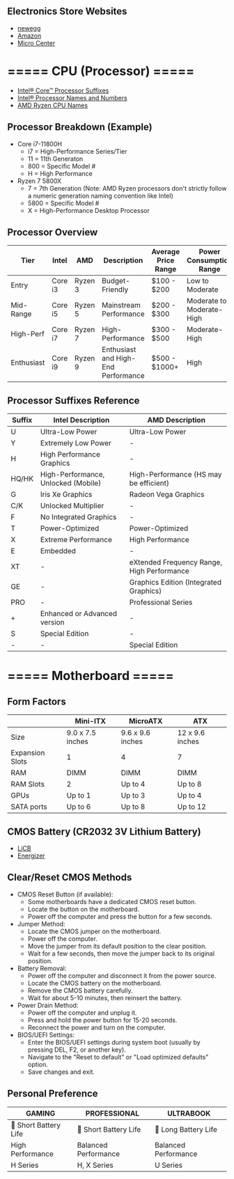 ## Electronics Store Websites
* [newegg](https://www.newegg.com/)
* [Amazon](https://www.amazon.com/gp/browse.html?node=172282)
* [Micro Center](https://www.microcenter.com/)

# ===== CPU (Processor) =====
* [Intel® Core™ Processor Suffixes](https://www.intel.com/content/www/us/en/support/articles/000058567/processors/intel-core-processors.html)
* [Intel® Processor Names and Numbers](https://www.intel.com/content/www/us/en/processors/processor-numbers.html)
* [AMD Ryzen CPU Names](https://www.howtogeek.com/all-the-letters-in-amd-ryzen-cpu-names-explained/)

## Processor Breakdown (Example)
* Core i7-11800H
  * i7 = High-Performance Series/Tier
  * 11 = 11th Generaton
  * 800 = Specific Model #
  * H = High Performance
* Ryzen 7 5800X
  * 7 = 7th Generation (Note: AMD Ryzen processors don't strictly follow a numeric generation naming convention like Intel)
  * 5800 = Specific Model #
  * X = High-Performance Desktop Processor

## Processor Overview
| Tier     | Intel          | AMD             | Description                               | Average Price Range      | Power Consumption Range  |
|----------|----------------|-----------------|-------------------------------------------|--------------------------|--------------------------|
| Entry    | Core i3         | Ryzen 3         | Budget-Friendly                           | $100 - $200              | Low to Moderate          |
| Mid-Range| Core i5         | Ryzen 5         | Mainstream Performance                    | $200 - $300              | Moderate to Moderate-High|
| High-Perf| Core i7         | Ryzen 7         | High-Performance                          | $300 - $500              | Moderate-High            |
| Enthusiast| Core i9        | Ryzen 9         | Enthusiast and High-End Performance       | $500 - $1000+            | High                     |

## Processor Suffixes Reference
| Suffix  | Intel Description                                     | AMD Description                                      |
|---------|-------------------------------------------------------|-------------------------------------------------------|
| U       | Ultra-Low Power                                       | Ultra-Low Power                                       |
| Y       | Extremely Low Power                                   | -                                                     |
| H       | High Performance Graphics                             | -                                                     |
| HQ/HK   | High-Performance, Unlocked (Mobile)                   | High-Performance (HS may be efficient)                 |
| G       | Iris Xe Graphics                                      | Radeon Vega Graphics                                  |
| C/K     | Unlocked Multiplier                                   | -                                                     |
| F       | No Integrated Graphics                                | -                                                     |
| T       | Power-Optimized                                       | Power-Optimized                                       |
| X       | Extreme Performance                                   | High Performance                                      |
| E       | Embedded                                              | -                                                     |
| XT      | -                                                     | eXtended Frequency Range, High Performance            |
| GE      | -                                                     | Graphics Edition (Integrated Graphics)                |
| PRO     | -                                                     | Professional Series                                   |
| +       | Enhanced or Advanced version                          | -                                                     |
| S       | Special Edition                                       | -                                                     |
| -       | -                                                     | Special Edition                                       |

# ===== Motherboard =====

## Form Factors
|  | Mini-ITX | MicroATX | ATX |
|-|-|-|-|
| Size | 9.0 x 7.5 inches | 9.6 x 9.6 inches | 12 x 9.6 inches |
| Expansion Slots | 1 | 4 | 7 |
| RAM | DIMM | DIMM | DIMM |
| RAM Slots | 2 | Up to 4 | Up to 8 |
| GPUs | Up to 1 | Up to 3 | Up to 4 |
| SATA ports | Up to 6 | Up to 8 | Up to 12 |

## CMOS Battery (CR2032 3V Lithium Battery)
* [LiCB](https://www.amazon.com/dp/B071D4DKTZ)
* [Energizer](https://www.amazon.com/dp/B0002RID4G)

## Clear/Reset CMOS Methods
* CMOS Reset Button (if available):
  * Some motherboards have a dedicated CMOS reset button.
  * Locate the button on the motherboard.
  * Power off the computer and press the button for a few seconds.
* Jumper Method:
  * Locate the CMOS jumper on the motherboard.
  * Power off the computer.
  * Move the jumper from its default position to the clear position.
  * Wait for a few seconds, then move the jumper back to its original position.
* Battery Removal:
  * Power off the computer and disconnect it from the power source.
  * Locate the CMOS battery on the motherboard.
  * Remove the CMOS battery carefully.
  * Wait for about 5-10 minutes, then reinsert the battery.
* Power Drain Method:
  * Power off the computer and unplug it.
  * Press and hold the power button for 15-20 seconds.
  * Reconnect the power and turn on the computer.
* BIOS/UEFI Settings:
  * Enter the BIOS/UEFI settings during system boot (usually by pressing DEL, F2, or another key).
  * Navigate to the "Reset to default" or "Load optimized defaults" option.
  * Save changes and exit.


## Personal Preference
| GAMING | PROFESSIONAL | ULTRABOOK |
|-|-|-|
| 🪫 Short Battery Life | 🪫 Short Battery Life | 🔋 Long Battery Life |
| High Performance | Balanced Performance | Balanced Performance |
| H Series | H, X Series | U Series |
